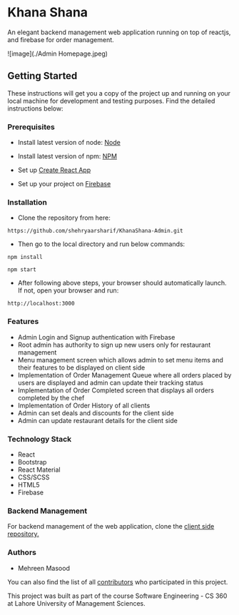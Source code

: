 # Khana Shana

An elegant backend management web application running on top of reactjs, and firebase for order management.

![image](./Admin Homepage.jpeg)

## Getting Started

These instructions will get you a copy of the project up and running on your local machine for development and testing purposes. Find the detailed instructions below:

### Prerequisites

* Install latest version of node: [Node](https://nodejs.org/en/) 

* Install latest version of npm: [NPM](https://www.npmjs.com/)

* Set up [Create React App](https://github.com/facebook/create-react-app)

* Set up your project on [Firebase](https://firebase.google.com/)


### Installation

* Clone the repository from here: 

`https://github.com/shehryaarsharif/KhanaShana-Admin.git`

* Then go to the local directory and run below commands:

`npm install`

`npm start`

* After following above steps, your browser should automatically launch. If not, open your browser and run:

`http://localhost:3000`

### Features

* Admin Login and Signup authentication with Firebase 
* Root admin has authority to sign up new users only for restaurant management
* Menu management screen which allows admin to set menu items and their features to be displayed on client side
* Implementation of Order Management Queue where all orders placed by users are displayed and admin can update their tracking status
* Implementation of Order Completed screen that displays all orders completed by the chef
* Implementation of Order History of all clients
* Admin can set deals and discounts for the client side
* Admin can update restaurant details for the client side 

### Technology Stack

* React 
* Bootstrap
* React Material
* CSS/SCSS
* HTML5
* Firebase

### Backend Management

For backend management of the web application, clone the [client side repository.](https://github.com/shehryaarsharif/KhanaShana-Client)

### Authors

 * Mehreen Masood

You can also find the list of all [contributors](https://github.com/shehryaarsharif/KhanaShana-Admin/graphs/contributors) who participated in this project.


This project was built as part of the course Software Engineering - CS 360 at Lahore University of Management Sciences.
